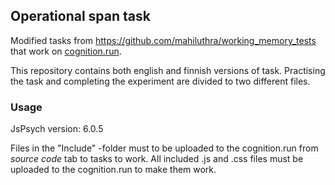 ## Operational span task

Modified tasks from https://github.com/mahiluthra/working_memory_tests that work on [cognition.run](https://cognition.run). 

This repository contains both english and finnish versions of task. Practising the task and completing the experiment are divided to two different files.

### Usage

JsPsych version: 6.0.5

Files in the "Include" -folder must to be uploaded to the cognition.run from *source code* tab to tasks to work. All included .js and .css files must be uploaded to the cognition.run to make them work.